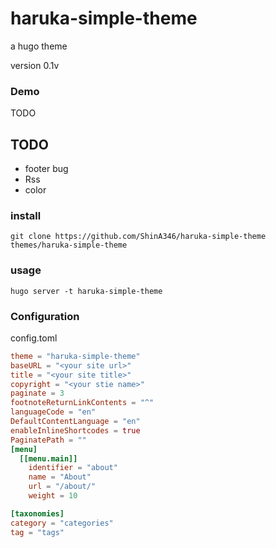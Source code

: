 # haruka-simple-theme

a hugo theme

version 0.1v

### Demo

TODO

## TODO
- footer bug
- Rss
- color

### install

```shell
git clone https://github.com/ShinA346/haruka-simple-theme themes/haruka-simple-theme
```

### usage

```shell
hugo server -t haruka-simple-theme
```

### Configuration

config.toml

```toml
theme = "haruka-simple-theme"
baseURL = "<your site url>"
title = "<your site title>"
copyright = "<your stie name>"
paginate = 3
footnoteReturnLinkContents = "^"
languageCode = "en"
DefaultContentLanguage = "en"
enableInlineShortcodes = true
PaginatePath = ""
[menu]
  [[menu.main]]
    identifier = "about"
    name = "About"
    url = "/about/"
    weight = 10

[taxonomies]
category = "categories"
tag = "tags"
```

